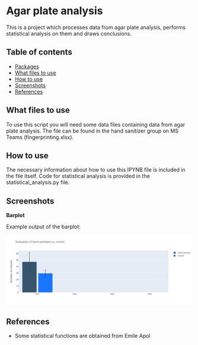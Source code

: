 # Agar plate analysis
This is a project which processes data from agar plate analysis, performs statistical analysis on them and draws conclusions.

## Table of contents
- [Packages](#packages)
- [What files to use](#what-files-to-use)
- [How to use](#how-to-use)
- [Screenshots](#screenshots)
- [References](#references)


## What files to use
To use this script you will need some data files containing data from agar plate analysis. 
The file can be found in the hand sanitizer group on MS Teams (fingerprinting.xlsx).


## How to use
The necessary information about how to use this IPYNB file is included in the file itself. Code for statistical analysis is provided
in the statistical_analysis.py file. 

## Screenshots

**Barplot**

Example output of the barplot:

![Barplot](https://github.com/dsph-first/hand-sanitizers-efficiency/blob/agar-plate-analysis/plate-analysis/fingerpad/barplot.png)


## References
- Some statistical functions are obtained from Emile Apol
